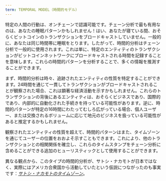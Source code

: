 ```yaml
---
term: TEMPORAL MODEL（時間的モデル）
---
```


特定の人間の行動は、オンチェーンで認識可能です。チェーン分析で最も有用なのは、あなたの睡眠パターンかもしれません！はい、あなたが寝ている間、おそらくビットコインのトランザクションをブロードキャストしていません。一般的に、あなたは同じ時間帯に睡眠をとります。したがって、時間的分析はチェーン分析で一般的に使用されます。これは単に、特定のエンティティのトランザクションがビットコインネットワークにブロードキャストされる時間を記録することを意味します。これらの時間的パターンを分析することで、多くの情報を推測することができます。

まず、時間的分析は時々、追跡されたエンティティの性質を特定することができます。24時間を通じて一貫してトランザクションがブロードキャストされることが観察された場合、これは顕著な経済活動を示すかもしれません。これらのトランザクションの背後にあるエンティティは、おそらくビジネスであり、国際的であり、内部的に自動化された手続きを持っている可能性があります。逆に、時間的パターンが特定の16時間にわたってむしろ広がっている場合、個人ユーザー、または交換されるボリュームに応じて地元のビジネスを扱っている可能性があると推定するかもしれません。

観察されたエンティティの性質を超えて、時間的パターンはまた、タイムゾーンを通じてユーザーの位置をおおよそ示すこともできます。これにより、他のトランザクションとの相関関係を確立し、これらのタイムスタンプをチェーン分析に含めることができる追加のヒューリスティックとして使用することができます。

異なる観点から、このタイプの時間的分析が、サトシ・ナカモトが日本ではなく、実際にはアメリカ合衆国から活動していたという仮説につながったのも事実です：[_サトシ・ナカモトのタイムゾーン_](https://medium.com/@insearchofsatoshi/the-time-zones-of-satoshi-nakamoto-aa40f035178f)。